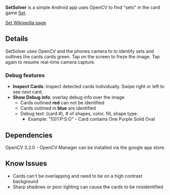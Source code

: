 

**SetSolver** is a simple Android app uses OpenCV to find "sets" in the card game [Set](http://www.setgame.com/set).

[Set Wikipedia page](https://en.wikipedia.org/wiki/Set_(game))

## Details

SetSolver uses OpenCV and the phones camera to to identify sets and outlines the cards cards green. 
Tap on the screen to freze the image.  Tap again to resume real-time camera capture.

### Debug features ###

- **Inspect Cards**: Inspect detected cards individually.  Swipe right or left to see next card. 
- **Show Debug info**: overlay debug info over the image
  - Cards outlined **red** can not be identified
  - Cards outlined in **blue** are identified
  - Debug text: (card #), # of shapes, color, fill, shape type.  
    - Example: "(0)1:P:S:O" - Card contains One Purple Solid Oval

## Dependencies
OpenCV 3.2.0 - OpenCV Manager can be installed via the google app store.

## Know Issues ##

* Cards can't be overlapping and need to be on a high contrast background
* Sharp shadows or poor lighting can cause the cards to be misidentified







